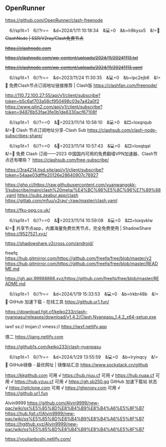 
## OpenRunner
https://github.com/OpenRunner/clash-freenode

　6//sp1it=1　6//?r=⭐　&d=2024/1/11 10:18:34　&💻=0　&b=lr8kysx5　&!=🌸
<del>ClashNode | SSR/V2ray/Clash免费节点</del>

<del>https://clashnode.com</del>

<del>https://clashnode.com/wp-content/uploads/2024/11/20241113.txt</del>

<del>https://clashnode.com/wp-content/uploads/2024/11/20241113.yaml</del>

　6//sp1it=1　6//?r=⭐　&d=2023/11/24 11:30:35　&💻=0　&b=lpc2ejb6　&!=🌸
免费Clash节点订阅地址链接推荐 | Clash饭
https://clashfan.com/freenode/

http://110.72.100.27:55/api/v1/client/subscribe?token=b5c6af703a58cf950498c03e7a42a0f2
　
https://www.qilin2.com/api/v1/client/subscribe?token=94876b53fae3fe0b1de6330acf67108f

　6//sp1it=1　6//?⭐=0　&📅=2023/11/14 10:56:10　&💻=0　&🎞️=loxqrqub　&!=🌸
Clash 节点订阅地址分享-Clash Sub
https://clashsub.com/clash-node-subscribes-share/

　6//sp1it=1　6//?⭐=0　&📅=2023/11/14 10:57:43　&💻=0　&🎞️=loxqtqal　&!=🌸
免费 Clash 订阅——2023 中国国内可用的免费翻墙VPN加速器、Clash节点还有哪些？
https://clashsub.com/free-subscribe/

https://3ra4214.tjsd.site/api/v1/client/subscribe?token=54aae03dfffe20126e28640907c76927

https://ghp.ci/https://raw.githubusercontent.com/yuanwangokk-1/subscribe/main/clash%20meta/%E4%BC%98%E5%8C%96%E7%89%88.yaml
https://subs.zeabur.app/clash
https://gitlab.com/mfuu/v2ray/-/raw/master/clash.yaml

https://fku-ppg.co.uk/

　6//sp1it=1　6//?⭐=0　&📅=2023/11/14 10:59:08　&💻=0　&🎞️=loxqvklw　&!=🌸
共享节点app，内置海量免费优秀节点，完全免费使用 | ShadowShare
https://9527521.xyz/

https://shadowshare.v2cross.com/android/

freefq
https://hub.gitmirror.com/https://github.com/freefq/free/blob/master/v2
https://hub.gitmirror.com/https://github.com/freefq/free/blob/master/README.md

https://gh.api.99988866.xyz/https://github.com/freefq/free/blob/master/README.md

　6//sp1it=1　6//?r=⭐　&d=2024/1/19 15:33:53　&💻=0　&b=lrkbr48b　&!=🌸
GitHub 加速下载 - 在线工具
https://github.ur1.fun/

https://download.fgit.cf/keiko233/clash-nyanpasu/releases/download/v1.4.2/Clash.Nyanpasu_1.4.2_x64-setup.exe

iwxf ss:// trojan:// vmess://
https://iwxf.netlify.app

慎二
https://jiang.netlify.com

https://github1s.com/keiko233/clash-nyanpasu

　6//sp1it=1　6//?r=⭐　&d=2024/1/29 13:55:59　&💻=0　&b=lryinqcy　&!=🌸
GitHub镜像 - 最优网址 | 镜像站汇总
https://www.sockstack.cn/github

https://kkgithub.com	可用
√	https://hub.njuu.cf	可用
√	https://hub.nuaa.cf	可用
√	https://hub.yzuu.cf	可用
√	https://gh.sb250.gq
GitHub 加速下载站	状态
√	https://gitclone.com	可用
√	https://ghproxy.com	可用
√	https://github.ur1.fun

Alvin9999
https://github.com/Alvin9999/new-pac/wiki/ss%E5%85%8D%E8%B4%B9%E8%B4%A6%E5%8F%B7
https://hub.fgit.cf/Alvin9999/new-pac/wiki/ss%E5%85%8D%E8%B4%B9%E8%B4%A6%E5%8F%B7
https://hgithub.xyz/Alvin9999/new-pac/wiki/ss%E5%85%8D%E8%B4%B9%E8%B4%A6%E5%8F%B7

https://youlianboshi.netlify.com/
